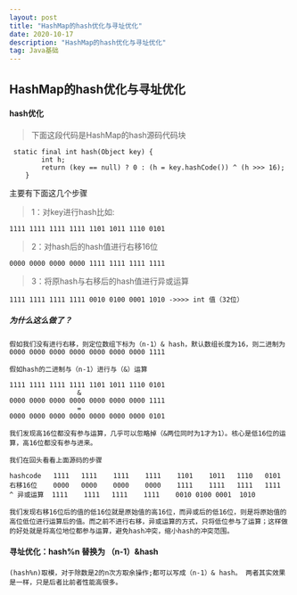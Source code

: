 ```yaml
---
layout: post
title: "HashMap的hash优化与寻址优化"
date: 2020-10-17
description: "HashMap的hash优化与寻址优化"
tag: Java基础
---   
```

## HashMap的hash优化与寻址优化

#### hash优化

>下面这段代码是HashMap的hash源码代码块
```
 static final int hash(Object key) {
        int h;
        return (key == null) ? 0 : (h = key.hashCode()) ^ (h >>> 16);
    }
```

主要有下面这几个步骤

> 1：对key进行hash比如:

    1111 1111 1111 1111 1101 1011 1110 0101

> 2：对hash后的hash值进行右移16位   

    0000 0000 0000 0000 1111 1111 1111 1111
    

> 3：将原hash与右移后的hash值进行异或运算
    
    1111 1111 1111 1111 0010 0100 0001 1010 ->>>> int 值（32位）

##### 为什么这么做了？ 
    
    假如我们没有进行右移，则定位数组下标为（n-1）& hash，默认数组长度为16，则二进制为
    0000 0000 0000 0000 0000 0000 0000 1111
    
    假如hash的二进制与（n-1）进行与（&）运算
    
    1111 1111 1111 1111 1101 1011 1110 0101
                     &
    0000 0000 0000 0000 0000 0000 0000 1111
                     = 
    0000 0000 0000 0000 0000 0000 0000 0101
        
    我们发现高16位都没有参与运算，几乎可以忽略掉（&两位同时为1才为1）。核心是低16位的运算，高16位都没有参与进来。
    
    我们在回头看看上面源码的步骤
    
    hashcode   1111   1111    1111    1111    1101    1011   1110   0101 
    右移16位    0000   0000    0000    0000    1111    1111   1111   1111
    ^ 异或运算  1111    1111   1111    1111    0010 0100 0001  1010
    
    我们发现右移16位后的值的低16位就是原始值的高16位，而异或后的低16位，则是将原始值的高位低位进行运算后的值。而之前不进行右移，异或运算的方式，只将低位参与了运算；这样做的好处就是将高位地位都参与运算，避免hash冲突，缩小hash的冲突范围。
    
#### 寻址优化：hash%n 替换为 （n-1）&hash
    
    (hash%n)取模，对于除数是2的n次方取余操作;都可以写成（n-1）& hash。 两者其实效果是一样，只是后者比前者性能高很多。
    
